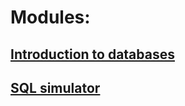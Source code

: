 # Modules:

## [Introduction to databases](https://github.com/ZabiyakaDaniil/SQL/tree/main/Stepik.org/Introduction%20to%20databases)

## [SQL simulator](https://github.com/ZabiyakaDaniil/SQL/tree/main/Stepik.org/SQL%20simulator)
